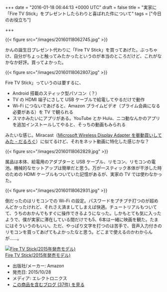 
+++
date = "2016-01-18 06:44:13 +0000 UTC"
draft = false
title = "実家に「Fire TV Stick」をプレゼントしたらわりと喜ばれた件について"
tags = ["今日のお役立ち"]

+++


{{< figure src="/images/20160118062745.jpg"  >}}

かんの誕生日プレゼント代わりに「Fire TV Stick」を買ってあげた。ぶっちゃけ、自分がちょっと触ってみたかったというのが本当のところだけど、これがなかなか好評。買ってよかった。

{{< figure src="/images/20160118062807.jpg"  >}}

Fire TV Stick」っていうのは要するに、

<ul>
<li>Android 搭載のスティック型パソコン（？）</li>
<li>TV の HDMI 端子にさして USB ケーブルで給電してやるだけで動作</li>
<li>Wi-Fi につないであげると、Amazon プライムビデオ（プライム会員になる必要がある）を TV で観られる</li>
<li>スマホみたいにアプリがある。YouTube とか Hulu、ニコ動なんかのアプリを追加インストールしてやると、そっちの動画もみられる</li>
</ul>みたいな感じ。Miracast（<a href="https://blog.daruyanagi.jp/entry/2015/07/24/012852">Microsoft Wireless Display Adapter を衝動買いしてみた - だるろぐ</a>）に似てるけど、それをネット動画に特化した感じかな？

{{< figure src="/images/20160118062829.jpg"  >}}

属品は本体、給電用のアダプターと USB ケーブル、リモコン、リモコンの電池。機械的なセットアップは簡単だと思う。万が一スティック本体が干渉した時のための HDMI ケーブルもついていた記憶があるが、実家の TV では使わなかった。

{{< figure src="/images/20160118062931.jpg"  >}}

倒だったのはリモコンでの Wi-Fi の設定。パスワードをプチプチ打つのが超めんどかったけれど、それさえ済ましてしまえば快適。チュートリアルもついてて、うちのおかんでもすぐに操作できるようになった。しかもとても気に入ったようで、僕が実家に滞在している間だけでも5、6本は一緒に映画を観た。たまにはそういうのもいい。ただ、やっぱり文字を打つのは苦手で、音声入力付きのリモコンを買ってあげてもよかったなと思う。どこまで使えるのかわからんが……。<div class="hatena-asin-detail"><a href="http://www.amazon.co.jp/exec/obidos/ASIN/B00ZVNYLS8/bestylesnet-22/"><img src="https://images-fe.ssl-images-amazon.com/images/I/410awytekzL._SL160_.jpg" class="hatena-asin-detail-image" alt="Fire TV Stick(2015年発売モデル)" title="Fire TV Stick(2015年発売モデル)"/></a><div class="hatena-asin-detail-info"><a href="http://www.amazon.co.jp/exec/obidos/ASIN/B00ZVNYLS8/bestylesnet-22/">Fire TV Stick(2015年発売モデル)</a><ul><li><span class="hatena-asin-detail-label">出版社/メーカー:</span> Amazon</li><li><span class="hatena-asin-detail-label">発売日:</span> 2015/10/28</li><li><span class="hatena-asin-detail-label">メディア:</span> エレクトロニクス</li><li><a href="http://d.hatena.ne.jp/asin/B00ZVNYLS8/bestylesnet-22" target="_blank">この商品を含むブログ (37件) を見る</a></li></ul></div><div class="hatena-asin-detail-foot"></div></div>


